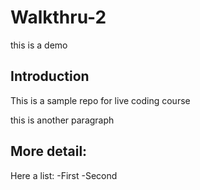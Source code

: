 # Walkthru-2
this is a demo
## Introduction
This is a sample repo for live coding course

this is another paragraph

## More detail:
Here a list:
-First
-Second
